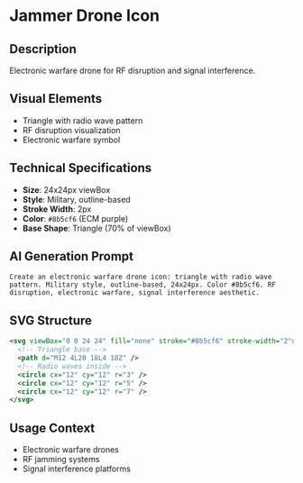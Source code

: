 # Jammer Drone Icon

## Description
Electronic warfare drone for RF disruption and signal interference.

## Visual Elements
- Triangle with radio wave pattern
- RF disruption visualization
- Electronic warfare symbol

## Technical Specifications
- **Size**: 24x24px viewBox
- **Style**: Military, outline-based
- **Stroke Width**: 2px
- **Color**: `#8b5cf6` (ECM purple)
- **Base Shape**: Triangle (70% of viewBox)

## AI Generation Prompt
```
Create an electronic warfare drone icon: triangle with radio wave pattern. Military style, outline-based, 24x24px. Color #8b5cf6. RF disruption, electronic warfare, signal interference aesthetic.
```

## SVG Structure
```svg
<svg viewBox="0 0 24 24" fill="none" stroke="#8b5cf6" stroke-width="2">
  <!-- Triangle base -->
  <path d="M12 4L20 18L4 18Z" />
  <!-- Radio waves inside -->
  <circle cx="12" cy="12" r="3" />
  <circle cx="12" cy="12" r="5" />
  <circle cx="12" cy="12" r="7" />
</svg>
```

## Usage Context
- Electronic warfare drones
- RF jamming systems
- Signal interference platforms
